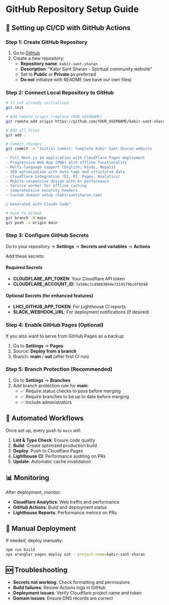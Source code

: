 # GitHub Repository Setup Guide

## 🚀 Setting up CI/CD with GitHub Actions

### Step 1: Create GitHub Repository

1. Go to [GitHub](https://github.com/new)
2. Create a new repository:
   - **Repository name**: `kabir-sant-sharan`
   - **Description**: "Kabir Sant Sharan - Spiritual community website"
   - Set to **Public** or **Private** as preferred
   - **Do not** initialize with README (we have our own files)

### Step 2: Connect Local Repository to GitHub

```bash
# If not already initialized
git init

# Add remote origin (replace YOUR_USERNAME)
git remote add origin https://github.com/YOUR_USERNAME/kabir-sant-sharan.git

# Add all files
git add .

# Commit changes
git commit -m "Initial commit: Complete Kabir Sant Sharan website

- Full Next.js 14 application with Cloudflare Pages deployment
- Progressive Web App (PWA) with offline functionality
- Multi-language support (English, Hindi, Nepali)
- SEO optimization with meta tags and structured data
- Cloudflare integration (D1, R2, Pages, Analytics)
- Mobile-responsive design with A+ performance
- Service worker for offline caching
- Comprehensive security headers
- Custom domain setup (kabirsantsharan.com)

🔧 Generated with Claude Code"

# Push to GitHub
git branch -M main
git push -u origin main
```

### Step 3: Configure GitHub Secrets

Go to your repository → **Settings** → **Secrets and variables** → **Actions**

Add these secrets:

#### Required Secrets
- **CLOUDFLARE_API_TOKEN**: Your Cloudflare API token
- **CLOUDFLARE_ACCOUNT_ID**: `7e506c3c49803094e72145796c0f8598`

#### Optional Secrets (for enhanced features)
- **LHCI_GITHUB_APP_TOKEN**: For Lighthouse CI reports
- **SLACK_WEBHOOK_URL**: For deployment notifications (if desired)

### Step 4: Enable GitHub Pages (Optional)

If you also want to serve from GitHub Pages as a backup:

1. Go to **Settings** → **Pages**
2. Source: **Deploy from a branch**
3. Branch: **main** / **out** (after first CI run)

### Step 5: Branch Protection (Recommended)

1. Go to **Settings** → **Branches**
2. Add branch protection rule for **main**:
   - ✅ Require status checks to pass before merging
   - ✅ Require branches to be up to date before merging
   - ✅ Include administrators

## 🔄 Automated Workflows

Once set up, every push to `main` will:

1. **Lint & Type Check**: Ensure code quality
2. **Build**: Create optimized production build
3. **Deploy**: Push to Cloudflare Pages
4. **Lighthouse CI**: Performance auditing on PRs
5. **Update**: Automatic cache invalidation

## 📊 Monitoring

After deployment, monitor:
- **Cloudflare Analytics**: Web traffic and performance
- **GitHub Actions**: Build and deployment status
- **Lighthouse Reports**: Performance metrics on PRs

## 🔧 Manual Deployment

If needed, deploy manually:

```bash
npm run build
npx wrangler pages deploy out --project-name=kabir-sant-sharan
```

## 🆘 Troubleshooting

- **Secrets not working**: Check formatting and permissions
- **Build failures**: Review Actions logs in GitHub
- **Deployment issues**: Verify Cloudflare project name and token
- **Domain issues**: Ensure DNS records are correct